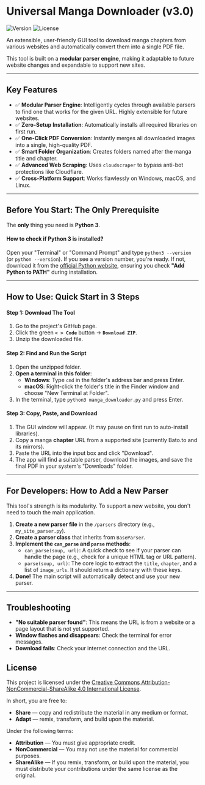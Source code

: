 # Universal Manga Downloader (v3.0)

![Version](https://img.shields.io/badge/version-3.1.0-purple)
![License](https://img.shields.io/badge/License-CC%20BY--NC--SA%204.0-lightgrey.svg)

An extensible, user-friendly GUI tool to download manga chapters from various websites and automatically convert them into a single PDF file.

This tool is built on a **modular parser engine**, making it adaptable to future website changes and expandable to support new sites.

---

## Key Features

-   ✅ **Modular Parser Engine**: Intelligently cycles through available parsers to find one that works for the given URL. Highly extensible for future websites.
-   ✅ **Zero-Setup Installation**: Automatically installs all required libraries on first run.
-   ✅ **One-Click PDF Conversion**: Instantly merges all downloaded images into a single, high-quality PDF.
-   ✅ **Smart Folder Organization**: Creates folders named after the manga title and chapter.
-   ✅ **Advanced Web Scraping**: Uses `cloudscraper` to bypass anti-bot protections like Cloudflare.
-   ✅ **Cross-Platform Support**: Works flawlessly on Windows, macOS, and Linux.

---

## Before You Start: The Only Prerequisite

The **only** thing you need is **Python 3**.

#### How to check if Python 3 is installed?

Open your "Terminal" or "Command Prompt" and type `python3 --version` (or `python --version`). If you see a version number, you're ready. If not, download it from the [official Python website](https://www.python.org/downloads/), ensuring you check **"Add Python to PATH"** during installation.

---

## How to Use: Quick Start in 3 Steps

#### Step 1: Download The Tool
1.  Go to the project's GitHub page.
2.  Click the green **`< > Code`** button -> **`Download ZIP`**.
3.  Unzip the downloaded file.

#### Step 2: Find and Run the Script
1.  Open the unzipped folder.
2.  **Open a terminal in this folder**:
    -   **Windows**: Type `cmd` in the folder's address bar and press Enter.
    -   **macOS**: Right-click the folder's title in the Finder window and choose "New Terminal at Folder".
3.  In the terminal, type `python3 manga_downloader.py` and press Enter.

#### Step 3: Copy, Paste, and Download
1.  The GUI window will appear. (It may pause on first run to auto-install libraries).
2.  Copy a manga **chapter** URL from a supported site (currently Bato.to and its mirrors).
3.  Paste the URL into the input box and click "Download".
4.  The app will find a suitable parser, download the images, and save the final PDF in your system's "Downloads" folder.

---

## For Developers: How to Add a New Parser

This tool's strength is its modularity. To support a new website, you don't need to touch the main application.

1.  **Create a new parser file** in the `/parsers` directory (e.g., `my_site_parser.py`).
2.  **Create a parser class** that inherits from `BaseParser`.
3.  **Implement the `can_parse` and `parse` methods**:
    -   `can_parse(soup, url)`: A quick check to see if your parser can handle the page (e.g., check for a unique HTML tag or URL pattern).
    -   `parse(soup, url)`: The core logic to extract the `title`, `chapter`, and a list of `image_urls`. It should return a dictionary with these keys.
4.  **Done!** The main script will automatically detect and use your new parser.

---

## Troubleshooting

-   **"No suitable parser found"**: This means the URL is from a website or a page layout that is not yet supported.
-   **Window flashes and disappears**: Check the terminal for error messages.
-   **Download fails**: Check your internet connection and the URL.

## License

This project is licensed under the [Creative Commons Attribution-NonCommercial-ShareAlike 4.0 International License](https://creativecommons.org/licenses/by-nc-sa/4.0/).

In short, you are free to:
-   **Share** — copy and redistribute the material in any medium or format.
-   **Adapt** — remix, transform, and build upon the material.

Under the following terms:
-   **Attribution** — You must give appropriate credit.
-   **NonCommercial** — You may not use the material for commercial purposes.
-   **ShareAlike** — If you remix, transform, or build upon the material, you must distribute your contributions under the same license as the original.
